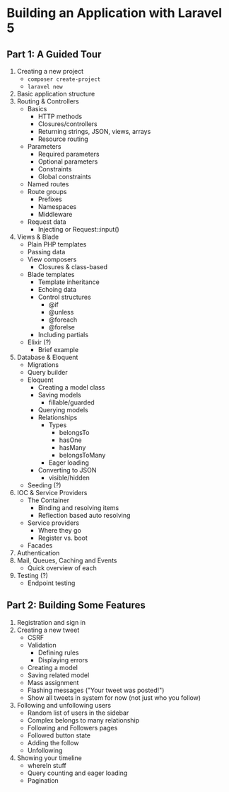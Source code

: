 Building an Application with Laravel 5
======================================

Part 1: A Guided Tour
------

1. Creating a new project
    + `composer create-project`
    + `laravel new`
2. Basic application structure
3. Routing & Controllers
    + Basics
        * HTTP methods
        * Closures/controllers
        * Returning strings, JSON, views, arrays
        * Resource routing
    + Parameters
        * Required parameters
        * Optional parameters
        * Constraints
        * Global constraints
    + Named routes
    + Route groups 
        * Prefixes
        * Namespaces
        * Middleware
    + Request data
        * Injecting or Request::input()
4. Views & Blade
    + Plain PHP templates
    + Passing data
    + View composers
        * Closures & class-based
    + Blade templates
        * Template inheritance
        * Echoing data
        * Control structures
            - @if
            - @unless
            - @foreach
            - @forelse
        * Including partials
    + Elixir (?)
        * Brief example
5. Database & Eloquent
    + Migrations
    + Query builder
    + Eloquent
        + Creating a model class
        + Saving models
            * fillable/guarded
        + Querying models 
        + Relationships
            * Types
                - belongsTo
                - hasOne
                - hasMany
                - belongsToMany
            * Eager loading
        + Converting to JSON
            * visible/hidden
    + Seeding (?)
6. IOC & Service Providers
    + The Container
        * Binding and resolving items
        * Reflection based auto resolving
    + Service providers
        * Where they go
        * Register vs. boot
    + Facades
7. Authentication
8. Mail, Queues, Caching and Events
    + Quick overview of each
9. Testing (?)
    + Endpoint testing


Part 2: Building Some Features
------------------------------

1. Registration and sign in
2. Creating a new tweet
    + CSRF
    + Validation
        * Defining rules
        * Displaying errors
    + Creating a model
    + Saving related model
    + Mass assignment
    + Flashing messages ("Your tweet was posted!")
    + Show all tweets in system for now (not just who you follow)
3. Following and unfollowing users
    + Random list of users in the sidebar
    + Complex belongs to many relationship
    + Following and Followers pages
    + Followed button state
    + Adding the follow
    + Unfollowing
4. Showing your timeline
    + whereIn stuff
    + Query counting and eager loading
    + Pagination
